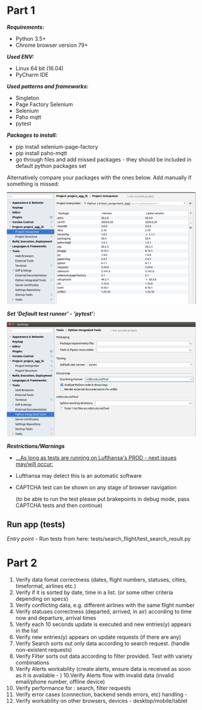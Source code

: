 # Part 1

***Requirements:***
 - Python 3.5+
 - Chrome browser version 79+

***Used ENV:***
 - Linux 64 bit (16.04)
 - PyCharm IDE
 
***Used patterns and frameworks:***
 - Singleton
 - Page Factory Selenium
 - Selenium
 - Paho mqtt
 - pytest
 
***Packages to install:***
 - pip install selenium-page-factory
 - pip install paho-mqtt
 - go through files and add missed packages - they should be included in default python packages set
 

  Alternatively compare your packages with the ones below. Add manually if something is missed:

![alt text](https://github.com/DmytroIarovyi/Misc/blob/main/Screenshot%20from%202020-10-14%2015-23-43.png)




***Set 'Default test runner' - 'pytest':***

![alt text](https://github.com/DmytroIarovyi/Misc/blob/main/Screenshot%20from%202020-10-14%2015-20-33.png)


***Restrictions/Warnings***
 * <ins>...As long as tests are running on Lufthansa's PROD - next issues may/will occur:</ins>
 - Lufthansa may detect this is an automatic software
 - CAPTCHA test can be shown on any stage of browser navigation
 
 
   (to be able to run the test please put brakepoints in debug mode, pass CAPTCHA tests and then continue)



## Run app (tests)
*Entry point* - Run tests from here:  tests/search_flight/test_search_result.py

 
 
 # Part 2
 
 1. Verify data fomat correctness (dates, flight numbers, statuses, cities, timeformat, airlines etc.)
 2. Verify if it is sorted by date, time in a list. (or some other criteria depending on specs)
 3. Verify conflicting data, e.g. different airlines with the same flight number
 4. Verify statuses correctness (departed, arrived, in air) according to time now and departure, arrival times
 5. Verify each 10 seconds update is executed and new entries(y) appears in the list
 6. Verify new entries(y) appears on update requests (if there are any)
 7. Verify Search sorts out only data according to search request. (handle non-existent requests)
 8. Verify Filter sorts out data according to filter provided. Test with variety combinations
 9. Verify Alerts workability (create alerts, ensure data is received as soon as it is available - <you can compare the data available in a list with alert details>)
 10.Verify Alerts flow with invalid data (invalid email/phone number, offline device)
 11. Verify performance for : search, filter requests
 12. Verify error cases (connection, backend sends errors, etc) handling - <chaos monkeys can be used or simulation using api>
 13. Verify workability on other browsers, devices - desktop/mobile/tablet
 

